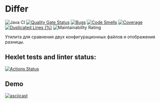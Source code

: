 # Differ

![Java CI](https://github.com/Dron92-dev/java-project-71/actions/workflows/main.yml/badge.svg)
[![Quality Gate Status](https://sonarcloud.io/api/project_badges/measure?project=Dron92-dev_java-project-71&metric=alert_status)](https://sonarcloud.io/summary/new_code?id=Dron92-dev_java-project-71)
[![Bugs](https://sonarcloud.io/api/project_badges/measure?project=Dron92-dev_java-project-71&metric=bugs)](https://sonarcloud.io/summary/new_code?id=Dron92-dev_java-project-71)
[![Code Smells](https://sonarcloud.io/api/project_badges/measure?project=Dron92-dev_java-project-71&metric=code_smells)](https://sonarcloud.io/summary/new_code?id=Dron92-dev_java-project-71)
[![Coverage](https://sonarcloud.io/api/project_badges/measure?project=Dron92-dev_java-project-71&metric=coverage)](https://sonarcloud.io/summary/new_code?id=Dron92-dev_java-project-71)
[![Duplicated Lines (%)](https://sonarcloud.io/api/project_badges/measure?project=Dron92-dev_java-project-71&metric=duplicated_lines_density)](https://sonarcloud.io/summary/new_code?id=Dron92-dev_java-project-71)
![Maintainability Rating](https://sonarcloud.io/api/project_badges/measure?project=Dron92-dev_java-project-71&metric=sqale_rating)

Утилита для сравнения двух конфигурационных файлов и отображения разницы.

## Hexlet tests and linter status:
[![Actions Status](https://github.com/Dron92-dev/java-project-71/actions/workflows/hexlet-check.yml/badge.svg)](https://github.com/Dron92-dev/java-project-71/actions)

## Demo

[![asciicast](https://asciinema.org/a/mi0SJzPpUBZuYW2Yu1uFSUYIL.svg)](https://asciinema.org/a/mi0SJzPpUBZuYW2Yu1uFSUYIL)
